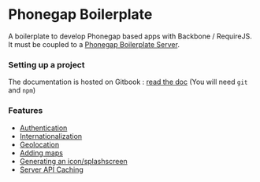 # Phonegap Boilerplate

A boilerplate to develop Phonegap based apps with Backbone / RequireJS.  
It must be coupled to a [Phonegap Boilerplate Server](https://github.com/dorian-marchal/phonegap-boilerplate-server).

### Setting up a project

The documentation is hosted on Gitbook : [read the doc](http://dorian-marchal.gitbooks.io/phonegap-boilerplate-documentation/content/base/setup.html) (You will need `git` and `npm`)

### Features
+ [Authentication](features/auth.md)
+ [Internationalization](features/i18n.md)
+ [Geolocation](features/geolocation.md)
+ [Adding maps](features/maps.md)
+ [Generating an icon/splashscreen](features/icon.md)
+ [Server API Caching](features/caching.md)
